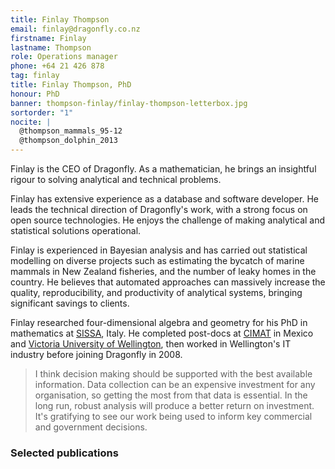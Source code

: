 ```yaml
---
title: Finlay Thompson
email: finlay@dragonfly.co.nz
firstname: Finlay
lastname: Thompson
role: Operations manager
phone: +64 21 426 878
tag: finlay
title: Finlay Thompson, PhD
honour: PhD
banner: thompson-finlay/finlay-thompson-letterbox.jpg
sortorder: "1"
nocite: |
  @thompson_mammals_95-12
  @thompson_dolphin_2013
---
```


Finlay is the CEO of Dragonfly. As a mathematician, he brings an insightful rigour
to solving analytical and technical problems.
<!--more-->

Finlay has extensive experience as a database and software developer. He leads 
the technical direction of Dragonfly's work, with a strong focus on open source
technologies. He enjoys the challenge of making analytical and 
statistical solutions operational. 

Finlay is experienced in Bayesian analysis and has carried out statistical modelling
on diverse projects such as estimating the bycatch of marine mammals in New Zealand fisheries, and
the number of leaky homes in the country. He believes that automated approaches can massively increase the quality, reproducibility, and productivity of analytical systems, 
bringing significant savings to clients. 

Finlay researched four-dimensional algebra and geometry for his PhD in 
mathematics at [SISSA](http://sissa.it), Italy. He completed post-docs at [CIMAT](http://www.cimat.mx/) in Mexico 
and [Victoria University of Wellington](http://www.victoria.ac.nz/sms),
then worked in Wellington's IT industry before joining Dragonfly in 2008. 

> I think decision making should be supported with the best available 
information. Data collection can be an expensive
investment for any organisation, so getting the most from that data
is essential. In the long run, robust analysis will produce a better return on
investment. It's gratifying to see our work being used to inform key commercial and
government decisions. 

### Selected publications
